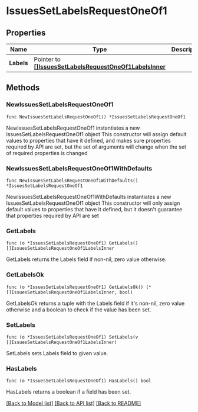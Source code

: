 # IssuesSetLabelsRequestOneOf1

## Properties

Name | Type | Description | Notes
------------ | ------------- | ------------- | -------------
**Labels** | Pointer to [**[]IssuesSetLabelsRequestOneOf1LabelsInner**](IssuesSetLabelsRequestOneOf1LabelsInner.md) |  | [optional] 

## Methods

### NewIssuesSetLabelsRequestOneOf1

`func NewIssuesSetLabelsRequestOneOf1() *IssuesSetLabelsRequestOneOf1`

NewIssuesSetLabelsRequestOneOf1 instantiates a new IssuesSetLabelsRequestOneOf1 object
This constructor will assign default values to properties that have it defined,
and makes sure properties required by API are set, but the set of arguments
will change when the set of required properties is changed

### NewIssuesSetLabelsRequestOneOf1WithDefaults

`func NewIssuesSetLabelsRequestOneOf1WithDefaults() *IssuesSetLabelsRequestOneOf1`

NewIssuesSetLabelsRequestOneOf1WithDefaults instantiates a new IssuesSetLabelsRequestOneOf1 object
This constructor will only assign default values to properties that have it defined,
but it doesn't guarantee that properties required by API are set

### GetLabels

`func (o *IssuesSetLabelsRequestOneOf1) GetLabels() []IssuesSetLabelsRequestOneOf1LabelsInner`

GetLabels returns the Labels field if non-nil, zero value otherwise.

### GetLabelsOk

`func (o *IssuesSetLabelsRequestOneOf1) GetLabelsOk() (*[]IssuesSetLabelsRequestOneOf1LabelsInner, bool)`

GetLabelsOk returns a tuple with the Labels field if it's non-nil, zero value otherwise
and a boolean to check if the value has been set.

### SetLabels

`func (o *IssuesSetLabelsRequestOneOf1) SetLabels(v []IssuesSetLabelsRequestOneOf1LabelsInner)`

SetLabels sets Labels field to given value.

### HasLabels

`func (o *IssuesSetLabelsRequestOneOf1) HasLabels() bool`

HasLabels returns a boolean if a field has been set.


[[Back to Model list]](../README.md#documentation-for-models) [[Back to API list]](../README.md#documentation-for-api-endpoints) [[Back to README]](../README.md)


